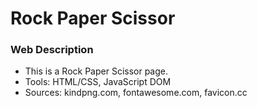# Rock Paper Scissor
### Web Description
* This is a Rock Paper Scissor page.
* Tools: HTML/CSS, JavaScript DOM
* Sources: kindpng.com, fontawesome.com, favicon.cc
